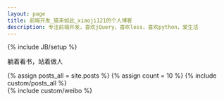 ```yaml
---
layout: page
title: 前端开发_猿来如此_xiaoji121的个人博客
description: 专注前端开发，喜欢jQuery，喜欢less，喜欢python，爱生活
---
```

{% include JB/setup %}

<div class="content clear">
  <p class="motto">躺着看书，站着做人</p>

  <div class="leftContent">
    {% assign posts_all = site.posts %}
    {% assign count = 10 %}
    {% include custom/posts_all %}
  </div>

  <div class="rightContent">
    <div class="weiboArea">
      {% include custom/weibo %}
    </div>
  </div>
</div>




